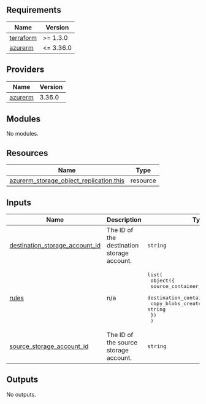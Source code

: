 <!-- markdownlint-disable -->
<!-- BEGINNING OF PRE-COMMIT-TERRAFORM DOCS HOOK -->
## Requirements

| Name | Version |
|------|---------|
| <a name="requirement_terraform"></a> [terraform](#requirement\_terraform) | >= 1.3.0 |
| <a name="requirement_azurerm"></a> [azurerm](#requirement\_azurerm) | <= 3.36.0 |

## Providers

| Name | Version |
|------|---------|
| <a name="provider_azurerm"></a> [azurerm](#provider\_azurerm) | 3.36.0 |

## Modules

No modules.

## Resources

| Name | Type |
|------|------|
| [azurerm_storage_object_replication.this](https://registry.terraform.io/providers/hashicorp/azurerm/latest/docs/resources/storage_object_replication) | resource |

## Inputs

| Name | Description | Type | Default | Required |
|------|-------------|------|---------|:--------:|
| <a name="input_destination_storage_account_id"></a> [destination\_storage\_account\_id](#input\_destination\_storage\_account\_id) | The ID of the destination storage account. | `string` | n/a | yes |
| <a name="input_rules"></a> [rules](#input\_rules) | n/a | <pre>list(<br>    object({<br>      source_container_name      = string<br>      destination_container_name = string<br>      copy_blobs_created_after   = string<br>    })<br>  )</pre> | n/a | yes |
| <a name="input_source_storage_account_id"></a> [source\_storage\_account\_id](#input\_source\_storage\_account\_id) | The ID of the source storage account. | `string` | n/a | yes |

## Outputs

No outputs.
<!-- END OF PRE-COMMIT-TERRAFORM DOCS HOOK -->
